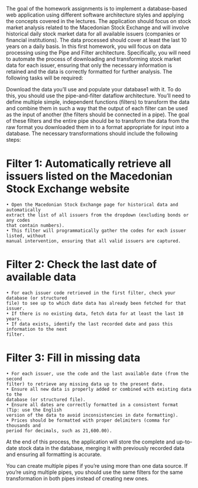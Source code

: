 The goal of the homework assignments is to implement a database-based web application using
different software architecture styles and applying the concepts covered in the lectures.
The application should focus on stock market analysis related to the Macedonian Stock Exchange
and will involve historical daily stock market data for all available issuers (companies or
financial institutions). The data processed should cover at least the last 10 years on a daily
basis.
In this first homework, you will focus on data processing using the Pipe and Filter architecture.
Specifically, you will need to automate the process of downloading and transforming stock
market data for each issuer, ensuring that only the necessary information is retained and the data
is correctly formatted for further analysis. The following tasks will be required:

Download the data you’ll use and populate your database1 with it. To do this, you should use
the pipe-and-filter dataflow architecture. You’ll need to define multiple simple, independent
functions (filters) to transform the data and combine them in such a way that the output
of each filter can be used as the input of another (the filters should be connected in a pipe).
The goal of these filters and the entire pipe should be to transform the data from the raw
format you downloaded them in to a format appropriate for input into a database.
The necessary transformations should include the following steps:

 #  Filter 1: Automatically retrieve all issuers listed on the Macedonian Stock Exchange website
    • Open the Macedonian Stock Exchange page for historical data and automatically
    extract the list of all issuers from the dropdown (excluding bonds or any codes
    that contain numbers).
    • This filter will programmatically gather the codes for each issuer listed, without
    manual intervention, ensuring that all valid issuers are captured.
    
  # Filter 2: Check the last date of available data
    • For each issuer code retrieved in the first filter, check your database (or structured
    file) to see up to which date data has already been fetched for that issuer.
    • If there is no existing data, fetch data for at least the last 10 years.
    • If data exists, identify the last recorded date and pass this information to the next
    filter.
    
  # Filter 3: Fill in missing data
    • For each issuer, use the code and the last available date (from the second
    filter) to retrieve any missing data up to the present date.
    • Ensure all new data is properly added or combined with existing data to the
    database (or structured file).
    • Ensure all dates are correctly formatted in a consistent format (Tip: use the English
    version of the data to avoid inconsistencies in date formatting).
    • Prices should be formatted with proper delimiters (comma for thousands and
    period for decimals, such as 21,600.00).
    
At the end of this process, the application will store the complete and up-to-date stock data
in the database, merging it with previously recorded data and ensuring all formatting is
accurate.

You can create multiple pipes if you’re using more than one data source. If you’re using
multiple pipes, you should use the same filters for the same transformation in both pipes
instead of creating new ones.
